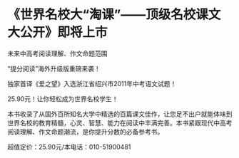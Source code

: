 # 《世界名校大“淘课”——顶级名校课文大公开》即将上市

未来中高考阅读理解、作文命题范围

“提分阅读”海外升级版重磅来袭！

独家首译《爱之望》入选浙江省绍兴市2011年中考语文试题！

25.90元！让你轻松成为世界名校学生！

本书收录了从国外百所知名大学中精选的百篇课文佳作，让您足不出户就能体味到世界名校的教育精髓，心灵、智慧、能力在阅读中丰满完善。本书紧跟现代中高考阅读理解、作文命题潮流，是你提升分数的必备参考书。

超值定价：25.90元/本电话：010-51900481